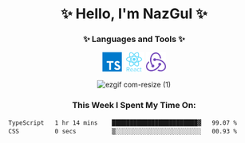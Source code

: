 <h1 align="center">✨ Hello, I'm NazGul ✨</h1>

<div align="center">
  <h3>✨ Languages and Tools ✨ </h3>
  <a href="https://www.typescriptlang.org" target="_blank" rel="noreferrer">   
    <img src="https://raw.githubusercontent.com/devicons/devicon/master/icons/typescript/typescript-original.svg" alt="typescript" width="40" 
    height="40"/></a>
  <a href="https://reactjs.org/" target="_blank" rel="noreferrer">   
    <img src="https://raw.githubusercontent.com/devicons/devicon/master/icons/react/react-original-wordmark.svg" alt="react" width="40"     
    height="40"/></a>
  <a href="https://redux.js.org" target="_blank" rel="noreferrer">   
    <img src="https://raw.githubusercontent.com/devicons/devicon/master/icons/redux/redux-original.svg" alt="redux" width="40" height="40"/></a>
</div>

<div align="center">
  
  ![ezgif com-resize (1)](https://github.com/FunChosa/FunChosa/assets/112805319/d1ccce32-bf77-4fd5-b8ee-044b038c063f)

</div>
 
<h3 align="center">This Week I Spent My Time On:</h3>
<!--START_SECTION:waka-->

```txt
TypeScript   1 hr 14 mins    ████████████████████████▓   99.07 %
CSS          0 secs          ▒░░░░░░░░░░░░░░░░░░░░░░░░   00.93 %
```

<!--END_SECTION:waka-->

